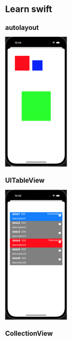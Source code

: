 # Learn swift

## autolayout
<img src="Docs/screenshots/autolayout.png" width="200"/>

## UITableView
<img src="Docs/screenshots/tableview.png" width="200"/>

## CollectionView